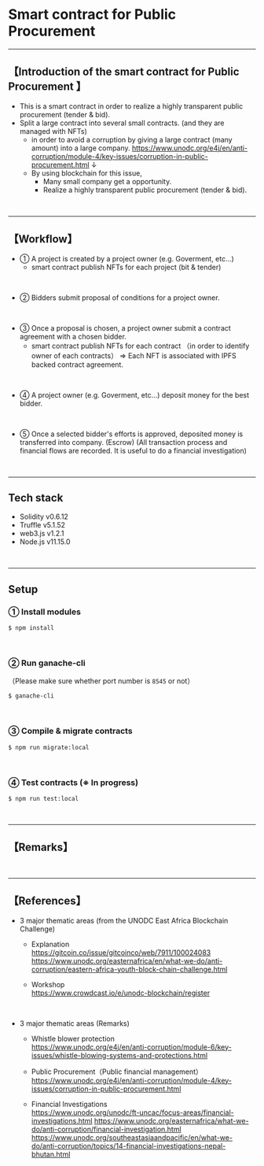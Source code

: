 # Smart contract for Public Procurement 

***
## 【Introduction of the smart contract for Public Procurement 】  
- This is a smart contract in order to realize a highly transparent public procurement (tender & bid).
- Split a large contract into several small contracts. (and they are managed with NFTs)
  - in order to avoid a corruption by giving a large contract (many amount) into a large company.
  https://www.unodc.org/e4j/en/anti-corruption/module-4/key-issues/corruption-in-public-procurement.html
    ↓
  - By using blockchain for this issue, 
    - Many small company get a opportunity.
    - Realize a highly transparent public procurement (tender & bid).

&nbsp;

***

## 【Workflow】
- ① A project is created by a project owner (e.g. Goverment, etc...)
  - smart contract publish NFTs for each project (bit & tender)

<br>

- ② Bidders submit proposal of conditions for a project owner.

<br>

- ③ Once a proposal is chosen, a project owner submit a contract agreement with a chosen bidder.
  - smart contract publish NFTs for each contract （in order to identify owner of each contracts）
    => Each NFT is associated with IPFS backed contract agreement.

<br>

- ④ A project owner (e.g. Goverment, etc...) deposit money for the best bidder.

<br>

- ⑤ Once a selected bidder's efforts is approved, deposited money is transferred into company. (Escrow)
  (All transaction process and financial flows are recorded. It is useful to do a financial investigation)

&nbsp;

***

## Tech stack
- Solidity v0.6.12
- Truffle v5.1.52
- web3.js v1.2.1
- Node.js v11.15.0

&nbsp;

***

## Setup  
### ① Install modules  
```
$ npm install
```

<br>

### ② Run ganache-cli  
（Please make sure whether port number is `8545` or not）  
```
$ ganache-cli
```

<br>

### ③ Compile & migrate contracts  
```
$ npm run migrate:local
```

<br>

### ④ Test contracts (※ In progress)
```
$ npm run test:local
```

&nbsp;

***

## 【Remarks】


&nbsp;

***

## 【References】  
- 3 major thematic areas (from the UNODC East Africa Blockchain Challenge)
  - Explanation  
    https://gitcoin.co/issue/gitcoinco/web/7911/100024083   
    https://www.unodc.org/easternafrica/en/what-we-do/anti-corruption/eastern-africa-youth-block-chain-challenge.html  
  
  - Workshop  
    https://www.crowdcast.io/e/unodc-blockchain/register

<br>


- 3 major thematic areas (Remarks)
  - Whistle blower protection   
    https://www.unodc.org/e4j/en/anti-corruption/module-6/key-issues/whistle-blowing-systems-and-protections.html
  
  - Public Procurement（Public financial management）  
    https://www.unodc.org/e4j/en/anti-corruption/module-4/key-issues/corruption-in-public-procurement.html

  - Financial Investigations  
    https://www.unodc.org/unodc/ft-uncac/focus-areas/financial-investigations.html
    https://www.unodc.org/easternafrica/what-we-do/anti-corruption/financial-investigation.html
    https://www.unodc.org/southeastasiaandpacific/en/what-we-do/anti-corruption/topics/14-financial-investigations-nepal-bhutan.html



